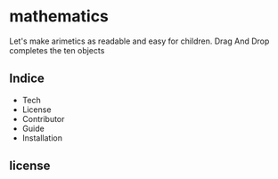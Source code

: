 # mathematics

Let's make arimetics as readable and easy for children. Drag And Drop completes the ten objects

## Indice

- Tech
- License
- Contributor
- Guide
- Installation

## license
